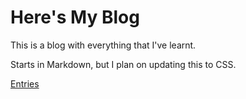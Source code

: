 # Here's My Blog

This is a blog with everything that I've learnt.

Starts in Markdown, but I plan on updating this to CSS.

[Entries](https://garrysjh.github.io/blog/entries)

